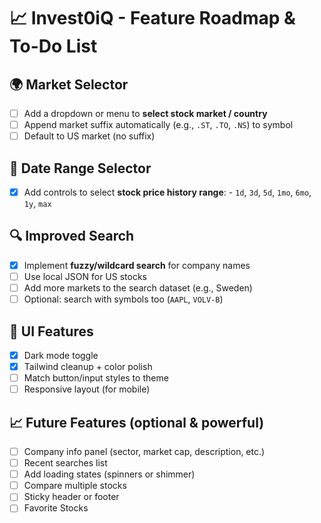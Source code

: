 # 📈 Invest0iQ - Feature Roadmap & To-Do List

## 🌍 Market Selector
- [ ] Add a dropdown or menu to **select stock market / country**
- [ ] Append market suffix automatically (e.g., `.ST`, `.TO`, `.NS`) to symbol
- [ ] Default to US market (no suffix)

## 📅 Date Range Selector
- [X] Add controls to select **stock price history range**: - `1d`, `3d`, `5d`, `1mo`, `6mo`, `1y`, `max`

## 🔍 Improved Search
- [x] Implement **fuzzy/wildcard search** for company names
- [ ] Use local JSON for US stocks
- [ ] Add more markets to the search dataset (e.g., Sweden)
- [ ] Optional: search with symbols too (`AAPL`, `VOLV-B`)

## 🌙 UI Features
- [x] Dark mode toggle
- [x] Tailwind cleanup + color polish
- [ ] Match button/input styles to theme
- [ ] Responsive layout (for mobile)

## 📈 Future Features (optional & powerful)
- [ ] Company info panel (sector, market cap, description, etc.)
- [ ] Recent searches list
- [ ] Add loading states (spinners or shimmer)
- [ ] Compare multiple stocks
- [ ] Sticky header or footer
- [ ] Favorite Stocks
